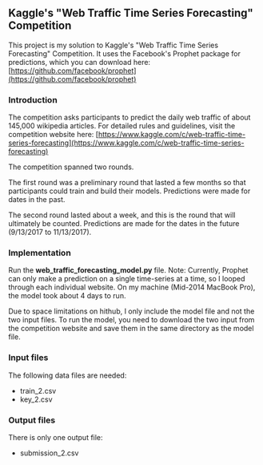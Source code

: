## Kaggle's "Web Traffic Time Series Forecasting" Competition

This project is my solution to Kaggle's "Web Traffic Time Series Forecasting" Competition. It uses the Facebook's Prophet package for predictions, which you can download here: [https://github.com/facebook/prophet](https://github.com/facebook/prophet)

### Introduction

The competition asks participants to predict the daily web traffic of about 145,000 wikipedia articles. For detailed rules and guidelines, visit the competition
website here: [https://www.kaggle.com/c/web-traffic-time-series-forecasting](https://www.kaggle.com/c/web-traffic-time-series-forecasting)

The competition spanned two rounds.

The first round was a preliminary round that lasted a few months so that participants could train and build their models. Predictions were made for dates in the past.

The second round lasted about a week, and this is the round that will ultimately be counted. Predictions are made for the dates in the future (9/13/2017 to 11/13/2017).

### Implementation

Run the **web_traffic_forecasting_model.py** file. Note: Currently, Prophet can only make a prediction on a single time-series at a time, so I looped through each individual website. On my machine (Mid-2014 MacBook Pro), the model took about 4 days to run.

Due to space limitations on hithub, I only include the model file and not the two input files. To run the model, you need to download the two input from the competition website and save them in the same directory as the model file.

### Input files

The following data files are needed:
- train_2.csv
- key_2.csv

### Output files

There is only one output file:
- submission_2.csv